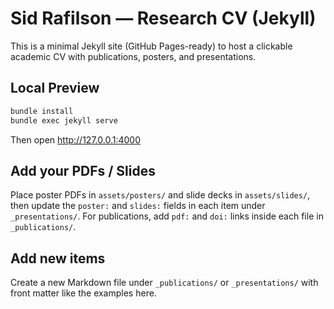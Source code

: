 # Sid Rafilson — Research CV (Jekyll)

This is a minimal Jekyll site (GitHub Pages-ready) to host a clickable academic CV with publications, posters, and presentations.

## Local Preview

```bash
bundle install
bundle exec jekyll serve
```
Then open http://127.0.0.1:4000

## Add your PDFs / Slides
Place poster PDFs in `assets/posters/` and slide decks in `assets/slides/`, then update the `poster:` and `slides:` fields in each item under `_presentations/`. For publications, add `pdf:` and `doi:` links inside each file in `_publications/`.

## Add new items
Create a new Markdown file under `_publications/` or `_presentations/` with front matter like the examples here.

